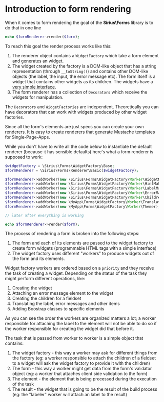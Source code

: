 # Introduction to form rendering

When it comes to form rendering the goal of the **Sirius\Forms** library is to do that in one line

```php
echo $formRenderer->render($form);
```

To reach this goal the render process works like this:

1. The renderer object contains a `WidgetFactory` which take a form element and generates an widget.
2. The widget created by the factory is a DOM-like object that has a string representation (through `__toString()`) and contains other DOM-like objects (the label, the input, the error message etc). The form itself is a widget that contains other widgets as its children. The widgets have a [very simple interface](../10_API/Widget.md).
3. The form renderer has a collection of `Decorators` which receive the widgets for manipulation.

The `Decorators` and `WidgetFactories` are independent. Theoretically you can have decorators that can work with widgets produced by other widget factories.

Since all the form's elements are just specs you can create your own renderers. It is easy to create renderers that generate Mustache templates for Single-Page-Apps.

While you don't have to write all the code below to instantiate the default renderer (because it has sensible defaults) here's what a form renderer is supposed to work:

```php
$widgetFactory = \Sirius\Forms\WidgetFactory\Base;
$formRenderer = \Sirius\Forms\Renderer\Basic($widgetFactory);

$formRenderer->addWorker(new \Sirius\Forms\WidgetFactory\Worker\WidgetMaker); // this is done by default
$formRenderer->addWorker(new \Sirius\Forms\WidgetFactory\Worker\HintMaker); // this is done by default
$formRenderer->addWorker(new \Sirius\Forms\WidgetFactory\Worker\LabelMaker); // this is done by default
$formRenderer->addWorker(new \Sirius\Forms\WidgetFactory\Worker\ErrorMaker); // this is done by default
$formRenderer->addWorker(new \Sirius\Forms\WidgetFactory\Worker\ChildrenComposer); // this is done by default
$formRenderer->addWorker(new \MyApp\Forms\WidgetFactory\Worker\Translator);
$formRenderer->addWorker(new \MyApp\Forms\WidgetFactory\Worker\Themer);

// later after everything is working

echo $formRenderer->render($form);
```

The process of rendering a form is broken into the following steps:

1. The form and each of its elements are passed to the widget factory to create form widgets (programmable HTML tags with a simple interface)
2. The widget factory uses different "workers" to produce widgets out of the form and its elements.

Widget factory workers are ordered based on a `priority` and they receive the task of creating a widget. Depending on the status of the task they might perform different operations, like:

1. Creating the widget
2. Attaching an error message element to the widget
3. Creating the children for a fieldset
4. Translating the label, error messages and other items
5. Adding Boostrap classes to specific elements

As you can see the order the workers are organized matters a lot; a worker responsible for attaching the label to the element will not be able to do so if the worker responsible for creating the widget did that before it.

The task that is passed from worker to worker is a simple object that contains:

1. The widget factory - this way a worker may ask for different things from the factory (eg: a worker responsible to attach the children of a fieldset to a widget will ask the widget factory to provide it with the children)
2. The form - this way a worker might get data from the form's validator object (eg: a worker that attaches client side validation to the form)
3. The element - the element that is being processed during the execution of the task
4. The result - the widget that is going to be the result of the build process (eg: the "labeler" worker will attach an label to the result)